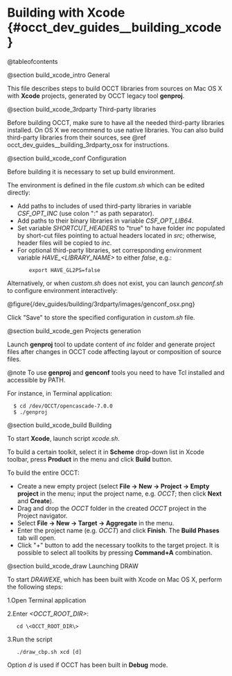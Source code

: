 Building with Xcode {#occt_dev_guides__building_xcode}
===================

@tableofcontents

@section build_xcode_intro General

This file describes steps to build OCCT libraries from sources on Mac OS X with **Xcode** projects, generated by OCCT legacy tool **genproj**.

@section build_xcode_3rdparty Third-party libraries

Before building OCCT, make sure to have all the needed third-party libraries installed.
On OS X we recommend to use native libraries.
You can also build third-party libraries from their sources, see @ref occt_dev_guides__building_3rdparty_osx for instructions.

@section build_xcode_conf Configuration

Before building it is necessary to set up build environment.

The environment is defined in the file *custom.sh* which can be edited directly:

* Add paths to includes of used third-party libraries in variable *CSF_OPT_INC* (use colon ":" as path separator).
* Add paths to their binary libraries in variable  *CSF_OPT_LIB64*.
* Set variable *SHORTCUT_HEADERS* to "true" to have folder *inc* populated by short-cut files pointing to actual headers located in *src*; otherwise, header files will be copied to *inc*.
* For optional  third-party libraries, set corresponding environment variable <i>HAVE_<LIBRARY_NAME></i> to either *false*,  e.g.:
~~~~~
       export HAVE_GL2PS=false
~~~~~

Alternatively, or when *custom.sh* does not exist, you can launch *genconf.sh* to configure environment interactively:

@figure{/dev_guides/building/3rdparty/images/genconf_osx.png}

Click "Save" to store the specified configuration in *custom.sh* file.
  
@section build_xcode_gen Projects generation

Launch **genproj** tool to update content of *inc* folder and generate project files after changes in OCCT code affecting layout or composition of source files.

@note To use **genproj** and **genconf** tools you need to have Tcl installed and accessible by PATH.

For instance, in Terminal application:

~~~~~
  $ cd /dev/OCCT/opencascade-7.0.0
  $ ./genproj
~~~~~

@section build_xcode_build Building

To start **Xcode**, launch script *xcode.sh*.

To build a certain toolkit, select it in **Scheme** drop-down list in Xcode toolbar, press **Product** in the menu and click **Build** button. 

To build the entire OCCT:
* Create a new empty project (select **File -> New -> Project -> Empty project** in the menu; input the project name, e.g. *OCCT*; then click **Next** and **Create**).
* Drag and drop the *OCCT* folder in the created *OCCT* project in the Project navigator.
* Select **File -> New -> Target -> Aggregate** in the menu. 
* Enter the project name (e.g. *OCCT*) and click **Finish**. The **Build Phases** tab will open.  
* Click "+" button to add the necessary toolkits to the target project. It is possible to select all toolkits by pressing **Command+A** combination. 

@section build_xcode_draw Launching DRAW

To start *DRAWEXE*, which has been built with Xcode on Mac OS X, perform the following steps:

1.Open Terminal application

2.Enter <i>\<OCCT_ROOT_DIR\></i>:
~~~~~
   cd \<OCCT_ROOT_DIR\>
~~~~~

3.Run the script
~~~~~
   ./draw_cbp.sh xcd [d]
~~~~~

Option *d* is used if OCCT has been built in **Debug** mode.
